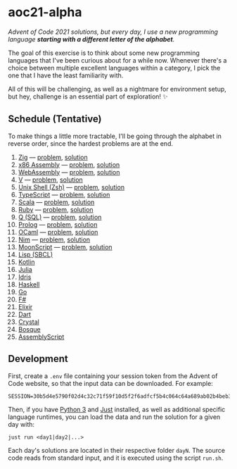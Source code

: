 # aoc21-alpha

_Advent of Code 2021 solutions, but every day, I use a new programming language **starting with a different letter of the alphabet**._

The goal of this exercise is to think about some new programming languages that I've been curious about for a while now. Whenever there's a choice between multiple excellent languages within a category, I pick the one that I have the least familiarity with.

All of this will be challenging, as well as a nightmare for environment setup, but hey, challenge is an essential part of exploration! ✨

## Schedule (Tentative)

To make things a little more tractable, I'll be going through the alphabet in reverse order, since the hardest problems are at the end.

1. [Zig](https://ziglang.org/) — [problem](https://adventofcode.com/2021/day/1), [solution](./day1)
2. [x86 Assembly](https://en.wikipedia.org/wiki/X86_assembly_language) — [problem](https://adventofcode.com/2021/day/2), [solution](./day2)
3. [WebAssembly](https://webassembly.org/) — [problem](https://adventofcode.com/2021/day/3), [solution](./day3)
4. [V](https://vlang.io/) — [problem](https://adventofcode.com/2021/day/4), [solution](./day4)
5. [Unix Shell (Zsh)](https://www.zsh.org/) — [problem](https://adventofcode.com/2021/day/5), [solution](./day5)
6. [TypeScript](https://www.typescriptlang.org/) — [problem](https://adventofcode.com/2021/day/6), [solution](./day6)
7. [Scala](https://www.scala-lang.org/) — [problem](https://adventofcode.com/2021/day/7), [solution](./day7)
8. [Ruby](https://www.ruby-lang.org/en/) — [problem](https://adventofcode.com/2021/day/8), [solution](./day8)
9. [Q (SQL)](https://github.com/harelba/q) — [problem](https://adventofcode.com/2021/day/9), [solution](./day9)
10. [Prolog](https://www.swi-prolog.org/) — [problem](https://adventofcode.com/2021/day/10), [solution](./day10)
11. [OCaml](https://ocaml.org/) — [problem](https://adventofcode.com/2021/day/11), [solution](./day11)
12. [Nim](https://nim-lang.org/) — [problem](https://adventofcode.com/2021/day/12), [solution](./day12)
13. [MoonScript](https://moonscript.org/) — [problem](https://adventofcode.com/2021/day/13), [solution](./day13)
14. [Lisp (SBCL)](https://common-lisp.net/)
15. [Kotlin](https://kotlinlang.org/)
16. [Julia](https://julialang.org/)
17. [Idris](https://www.idris-lang.org/)
18. [Haskell](https://www.haskell.org/)
19. [Go](https://go.dev/)
20. [F#](https://fsharp.org/)
21. [Elixir](https://elixir-lang.org/)
22. [Dart](https://dart.dev/)
23. [Crystal](https://crystal-lang.org/)
24. [Bosque](https://github.com/Microsoft/BosqueLanguage)
25. [AssemblyScript](https://www.assemblyscript.org/)

## Development

First, create a `.env` file containing your session token from the Advent of Code website, so that the input data can be downloaded. For example:

```
SESSION=30b5d4e5790f02d4c32c71f59f10d5f2f6adfcf5b4c064c64a689ab02b4beb3e84bf74857e40cc9fe31088972fedeb64
```

Then, if you have [Python 3](https://python.org/) and [Just](https://github.com/casey/just) installed, as well as additional specific language runtimes, you can load the data and run the solution for a given day with:

```
just run <day1|day2|...>
```

Each day's solutions are located in their respective folder `dayN`. The source code reads from standard input, and it is executed using the script `run.sh`.
